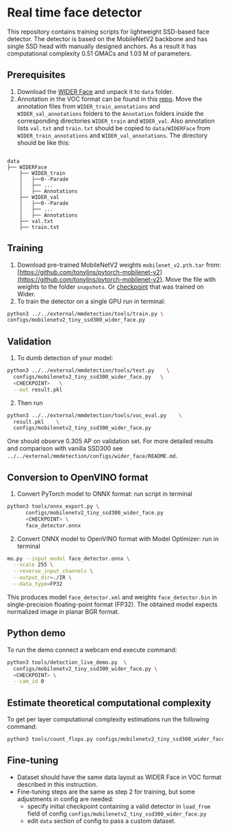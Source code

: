 # Real time face detector

This repository contains training scripts for lightweight SSD-based face detector. The detector is based on the MobileNetV2 backbone and has single SSD head with manually designed anchors. As a result it has computational complexity 0.51 GMACs and 1.03 M of parameters.


## Prerequisites

1. Download the [WIDER Face](http://shuoyang1213.me/WIDERFACE/) and unpack it to `data` folder.
2. Annotation in the VOC format can be found in this
[repo](https://github.com/sovrasov/wider-face-pascal-voc-annotations.git). Move the annotation files from
`WIDER_train_annotations` and `WIDER_val_annotations` folders to the `Annotation` folders inside the corresponding
directories `WIDER_train` and `WIDER_val`. Also annotation lists `val.txt` and `train.txt` should be copied to
`data/WIDERFace` from `WIDER_train_annotations` and `WIDER_val_annotations`.
The directory should be like this:

```

data
├── WIDERFace
    ├── WIDER_train
    │   ├──0--Parade
    │   ├── ...
    │   ├── Annotations
    ├── WIDER_val
    │   ├──0--Parade
    │   ├── ...
    │   ├── Annotations
    ├── val.txt
    ├── train.txt

```

## Training

1. Download pre-trained MobileNetV2 weights `mobilenet_v2.pth.tar` from: [https://github.com/tonylins/pytorch-mobilenet-v2](https://github.com/tonylins/pytorch-mobilenet-v2). Move the file with weights to the folder `snapshots`.
   Or [checkpoint](https://download.01.org/opencv/openvino_training_extensions/models/object_detection/wider_face_tiny_ssd_075x_epoch_70.pth) that was trained on Wider.  
2. To train the detector on a single GPU run in terminal:
  ```bash
  python3 ../../external/mmdetection/tools/train.py \
  configs/mobilenetv2_tiny_ssd300_wider_face.py
  ```


## Validation

1. To dumb detection of your model:
  ```bash
  python3 ../../external/mmdetection/tools/test.py    \
    configs/mobilenetv2_tiny_ssd300_wider_face.py   \
    <CHECKPOINT>   \
    --out result.pkl
  ```

2. Then run
  ```bash
  python3 ../../external/mmdetection/tools/voc_eval.py    \
    result.pkl    \
    configs/mobilenetv2_tiny_ssd300_wider_face.py
  ```
  One should observe 0.305 AP on validation set. For more detailed results and comparison with vanilla SSD300 see `../../external/mmdetection/configs/wider_face/README.md`.

## Conversion to OpenVINO format

1. Convert PyTorch model to ONNX format: run script in terminal
  ```bash
  python3 tools/onnx_export.py \
        configs/mobilenetv2_tiny_ssd300_wider_face.py
        <CHECKPOINT> \
        face_detector.onnx
  ```

2. Convert ONNX model to OpenVINO format with Model Optimizer: run in terminal
  ```bash
  mo.py --input_model face_detector.onnx \
    --scale 255 \
    --reverse_input_channels \
    --output_dir=./IR \
    --data_type=FP32
  ```
  This produces model `face_detector.xml` and weights `face_detector.bin` in single-precision floating-point format
  (FP32). The obtained model expects normalized image in planar BGR format.


## Python demo

To run the demo connect a webcam end execute command:
```bash
python3 tools/detection_live_demo.py  \
  configs/mobilenetv2_tiny_ssd300_wider_face.py \
  <CHECKPOINT> \
  --cam_id 0
```


## Estimate theoretical computational complexity

To get per layer computational complexity estimations run the following command:
```bash
python3 tools/count_flops.py configs/mobilenetv2_tiny_ssd300_wider_face.py
```


## Fine-tuning

* Dataset should have the same data layout as WIDER Face in VOC format
 described in this instruction.
* Fine-tuning steps are the same as step 2 for training, but some adjustments in config are needed:
  - specify initial checkpoint containing a valid detector in `load_from` field of config
    `configs/mobilenetv2_tiny_ssd300_wider_face.py`
  - edit `data` section of config to pass a custom dataset.
